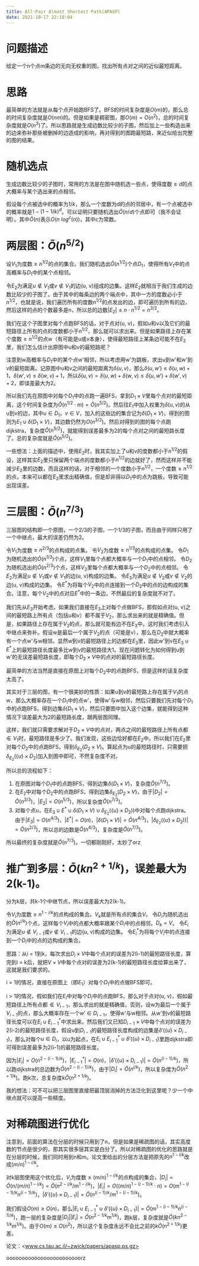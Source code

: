 ```yaml
---
title: All-Pair Almost Shortest Path(APASP)
date: 2021-10-17 22:18:04
---
```


# 问题描述
给定一个n个点m条边的无向无权重的图，找出所有点对之间的近似最短距离。

# 思路
最简单的方法就是从每个点开始跑BFS了。BFS的时间复杂度是$O(m)$的，那么总的时间复杂度就是$O(nm)$的。但是如果是稠密图，那$O(m)=O(n^2)$，总的时间复杂度就是$O(n^3)$了。所以思路就是生成边数比较少的子图，然后加上一些构造出来的边来弥补那些被删掉的边造成的影响，再对得到的图跑最短路，来近似给出完整的图的结果。

# 随机选点
生成边数比较少的子图时，常用的方法是在图中随机选一些点，使得度数$\ge d$的点大概率与某个选出来的点相邻。

假设每个点被选中的概率为$1/k$，那么一个度数为d的点的邻居中，有一个点被选中的概率就是$1 - (1 - 1/k)^d$。可以证明只要随机选出$\tilde{O}(n/d)$个点即可（我不会证明）。其中$\tilde{O}(n)$表示$O(n\ log^c(n))$，其中$c$为常数。

# 两层图：$\tilde{O}(n^{5/2})$
设$V_1$为度数$\ge n^{1/2}$的点的集合。我们随机选出$\tilde{O}(n^{1/2})$个点$D_1$，使得所有$V_1$中的点高概率与$D_1$中的某个点相邻。

令$E_2$为满足$u\not\in V_1$或$v\not\in V_1$的边(u, v)组成的边集。这样$E_2$就相当于我们生成的边数比较少的子图了。由于其中的每条边的两个端点中，其中一方的度数必小于$n^{1/2}$，也就是说，我们遍历所有的度数$n^{1/2}$的点发出的边，即可遍历到所有的边，然后这样的点的个数最多是n，所以总的边数$|E_2| \le n\cdot n^{1/2} = n^{3/2}$。

我们在这个子图里对每个点跑BFS的话，对于点对(u, v)，假如u和v以及它们的最短路径上所有的点的度数都小于$n^{1/2}$，那么就可以求出来。但是如果路径上存在某个度数$\ge n^{1/2}$的点w（有可能是u或v本身），使得最短路径上某条边可能不在$E_2$里，我们怎么估计出原图中u和v的最短路呢？

注意到w高概率与$D_1$中的某个点w'相邻，所以考虑用w'为跳板，求出u到w'和w'到v的最短距离。记原图中u和v之间的最短距离为$\delta(u, v)$，那么$\delta(u, w') \le \delta(u, w) + 1$，$\delta(w', v) \le \delta(w, v) + 1$，所以$\delta(u, v) = \delta(u, w) + \delta(w, v) \le \delta(u, w') + \delta(w', v) + 2$，即误差最大为2。

所以我们先在原图中对每个$D_1$中的点跑一遍BFS，拿到$D_1\times V$里每个点对的最短距离，这个时间复杂度为$\tilde{O}(n^{1/2}\cdot m) = \tilde{O}(n^{5/2})$。然后往$E_1$中加入权重为$\delta(u, v)$的从u到v的边，其中$u\in D_1$，$v\in V$，加入的这些边的集合记为$\delta(D_1\times V)$，得到的图则为$E_1\cup \delta(D_1\times V)$，其边数仍然为$O(n^{3/2})$。然后对得到的图的每个点跑dijkstra，复杂度$\tilde{O}(n^{5/2})$，就能得到误差最多为2的每个点对之间的最短路长度了。总的复杂度就是$\tilde{O}(n^{5/2})$。

一些想法：上面的描述中，使用$E_2$时，我其实加上了u和v的度数都小于$n^{1/2}$的假设，这样其实$E_2$里只保留两个端点的度数都小于$n^{1/2}$的边就好了，然而这样并不能减少$E_2$里的边数，而且这样的话，对于相邻的一个度数小于$n^{1/2}$，一个度数$\ge n^{1/2}$的点，本来可以都在$E_2$里求出精确值，但是却非得以$D_1$中的点为跳板，导致可能出现误差。

# 三层图：$\tilde{O}(n^{7/3})$
三层图的结构即一个原图，一个2/3的子图，一个1/3的子图，而且由于同样只用了一个中继点，最大的误差仍然为2。

令$V_1$为度数$\ge n^{2/3}$的点构成的点集。
令$V_2$为度数$\ge n^{1/3}$的点构成的点集。
令$D_1$为随机选出的$\tilde{O}(n^{1/3})$个点，这样$V_1$里每个点都大概率与一个$D_1$中的点相邻。
令$D_2$为随机选出的$\tilde{O}(n^{2/3})$个点，这样$V_2$里每个点都大概率与一个$D_2$中的点相邻。
令$E_2$为满足$u\not\in V_1$或$v\not\in V_1$的边(u, v)构成的边集。
令$E_3$为满足$u\not\in V_2$或$v\not\in V_2$的边(u, v)构成的边集。
令$E^*$为将每个$V_2$中的点连接到一个$D_2$中的点的边构成的集合。注意，每个$V_2$中的点对应$E^*$中的一条边，不然最后的复杂度就不对了。

我们先从$E_3$开始考虑。如果我们直接在$E_3$上对每个点做BFS，那假如点对(u, v)之间的最短路上所有点（包括u和v）都不属于$V_2$，那么求出来的就是精确值。但是，如果路径上存在属于$V_2$的点，那么就可能有边不在$E_3$中。这时我们考虑引入中继点来弥补。假设w是最后一个属于$V_2$的点（可能是v），那么在$D_2$中就大概率有一个点w'与w相邻。显然w到v的最短路径上的边都在$E_3$里，因此w'到v在$E_3\cup E^*$上的最短路径长度最多比w到v的最短路径大1。现在问题转化为如何得到u到w'的无误差最短路长度，即每个$D_2\times V$中的点对的最短路径长度。

最简单的方法当然是直接在原图上对每个$D_2$中的点跑BFS，但是这样的话复杂度太高了。

其实对于三层的图，有一个很美妙的性质：如果u到v的最短路上存在属于$V_1$的点w，那么大概率存在一个$D_1$中的点w'，使得w'与w相邻，然后只要我们先对每个$D_1$中的点跑BFS，得到边集$\delta(D_1\times V)$，然后只要图中加入这个边集，就能得到这种情况下误差最大为2的最短路长度，跟两层图同理。

这样，我们就只需要求解对于$D_2\times V$中的点对，两点之间的最短路径上所有点都$\not\in V_1$时，最短路径是多少了。我们发现，这些边恰好都在$E_2$中。所以我们在$E_2$里对每个$D_2$中的点跑BFS，得到$\delta_{E_2}(D_2\times V)$。算起点为u的最短路径时，只需要把$\delta_{E_2}(\{u\} \times D_2)$加入到图中即可，不然复杂度不对。

所以总的流程如下：

1. 在原图对每个$D_1$中的点跑BFS，得到边集$\delta(D_1\times V)$，复杂度$\tilde{O}(n^{7/3})$。
2. 在$E_2$中对每个$D_2$中的点跑BFS，得到边集$\delta_{E_2}(D_2\times V)$，由于$|D_2| = \tilde{O}(n^{2/3})$，$|E_2| = O(n^{5/3})$，所以复杂度$\tilde{O}(n^{7/3})$。
3. 对每个点u，在$E_3 \cup E^* \cup \delta(D_1\times V) \cup \delta_{E_2}(\{u\} \times D_2))$中对每个点跑dijkstra。由于$|E_3| = O(n^{4/3})$，$|E^*| = O(n)$，$|\delta(D_1\times V)| = \tilde{O}(n^{4/3})$，$|\delta_{E_2}(\{u\} \times D_2))| = \tilde{O}(n^{2/3})$，所以总的边数是$\tilde{O}(n^{4/3})$，复杂度是$\tilde{O}(n^{7/3})$。

所以最终的复杂度就是$\tilde{O}(n^{7/3})$。一切都刚刚好，太妙了orz

# 推广到多层：$\tilde{O}(kn^{2+1/k})$，误差最大为2(k-1)。
分为k层，共k-1个中继节点，所以误差最大为2(k-1)。

令$V_i$为度数$\ge n^{1 - i / k}$的点构成的集合。$V_k$就是所有点的集合$V$。
令$D_i$为随机选出的$\tilde{O}(n^{i / k})$个点，这样每个$V_i$中的点都大概率跟某个$D_i$中的点相邻。$D_k = V$。
令$E_i$为满足$u\not\in V_{i-1}$或$v\not\in V_{i-1}$的边(u, v)构成的边集。
令$E_i^*$为将每个$V_i$中的点连接到一个$D_i$中的点的边构成的集合。

思路：从i = 1到k，每次求出$D_i\times V$中每个点对的误差为2(i-1)的最短路径长度，算完到i = k后，就把$V\times V$中每个点对的误差为2(k-1)的最短路径长度给算出来了，这就是我们要求的。

i = 1的情况，直接在原图上（即$E_1$）对每个$D_1$中的点做BFS即可。

i > 1的情况，假如我们在$E_{i}$中对每个$D_i$中的点跑BFS，那么对于点对(u, v)，假如最短路径上所有点都$\not\in V_{i-1}$，那么求出的就是精确值，否则，设w为最后一个属于$V_{i-1}$的点，那么大概率存在一个$w'\in D_{i-1}$，使得w'与w相邻。从w'到v的最短路径长度可以在$E_i \cup E_{i-1}^*$中求出来。然后我们又已知$D_{i-1} \times V$中每个点对的误差为2(i-2)的最短路径长度，假设u到$D_{i-1}$的最短路径长度构成的边集是$\delta'(\{u\} \times D_{i-1})$，那么对每个$u\in D_i$，以u为起点，在$E_i \cup E_{i-1}^* \cup \delta'(\{u\} \times D_{i-1})$里跑dijkstra即可得到误差最多为2(i-1)的最短路径长度。

因为$|E_i| = O(n^{2 - (i - 1) / k})$，$|E_{i-1}^*| = O(n)$，$|\delta'(\{u\} \times D_{i-1})| = \tilde{O}(n^{(i-1)/k})$，所以跑dijkstra的总边数为$\tilde{O}(n^{2 - (i - 1) / k})$，由于$|D_i| = \tilde{O}(n^{i/k})$，所以复杂度为$\tilde{O}(n^{2 + 1 / k})$。跑k次，总复杂度$k\tilde{O}(n^{2 + 1 / k})$。

我的想法：可不可以把三层图里直接把最顶层消掉的方法泛化到这里呢？少一个中继点就可以提高一些精度。

# 对稀疏图进行优化
注意到，前面的算法在分层的时候只用到了n，但是如果是稀疏图的话，其实高度数的节点是很少的，那其实很多层其实是白分了。所以对稀疏图的优化的思路就是在分层的时候，我们同时用到n和m。论文里给出的分层方法是把原先的$n^{1-i/k}$改成$(m/n)^{1-i/k}$。

对k层图使用这个优化后，$V_i$为度数$\ge (m/n)^{1 - i / k}$的点构成的集合，$|D_i| = \tilde{O}(n / (m/n)^{1 - i / k}) = \tilde{O}(n^{2-i/k} / m^{1-i/k})$，$|E_i| = O((m/n)^{1 - (i-1) / k}\cdot n) = O(m^{1-(i-1)/k} n^{(i-1)/k})$，$|\delta'(\{u\} \times D_{i-1})| = \tilde{O}(n^{(i-1)/k} / m^{1-(i-1)/k})$。

我们假设$O(m) \ge O(n)$，那么$|E_i \cup E_{i-1}^* \cup \delta'(\{u\} \times D_{i-1})| = \tilde{O}(m^{1-(i-1)/k} n^{(i-1)/k})$，跑一层的复杂度是$|D_i| |E_i| = \tilde{O}(n^{2-1/k}m^{1/k})$，跑k层，复杂度就是$\tilde{O}(kn^{2-1/k}m^{1/k})$。由于$O(m) \le O(n^2)$，所以这个复杂度永远不会比之前的$k\tilde{O}(n^{2 + 1 / k})$更差。

论文：<www.cs.tau.ac.il/~zwick/papers/apasp.ps.gz>

oooooooooooooooooooooooorz
